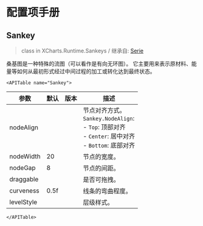 # 配置项手册

## Sankey

> class in XCharts.Runtime.Sankeys / 继承自: [Serie](https://xcharts-team.github.io/docs/configuration#serie)

桑基图是一种特殊的流图（可以看作是有向无环图）。 它主要用来表示原材料、能量等如何从最初形式经过中间过程的加工或转化达到最终状态。

```mdx-code-block
<APITable name="Sankey">
```

|参数|默认|版本|描述|
|--|--|--|--|
|nodeAlign|||节点对齐方式。<br/>`Sankey.NodeAlign`:<br/>- `Top`: 顶部对齐<br/>- `Center`: 居中对齐<br/>- `Bottom`: 底部对齐<br/>|
|nodeWidth|20||节点的宽度。
|nodeGap|8||节点的间距。
|draggable|||是否可拖拽。
|curveness|0.5f||线条的弯曲程度。
|levelStyle|||层级样式。

```mdx-code-block
</APITable>
```

